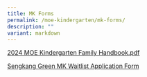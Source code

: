 ```yaml
---
title: MK Forms
permalink: /moe-kindergarten/mk-forms/
description: ""
variant: markdown
---
```

<p><a href="/files/MK_Family_Handbook_2024">2024 MOE Kindergarten Family Handbook.pdf</a><br></p>
<p><a href="https://form.gov.sg/65bc5379530ff7fc3d1d82e3">Sengkang Green MK Waitlist Application Form</a><br></p>